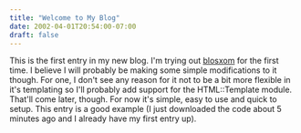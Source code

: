 ```yaml
---
title: "Welcome to My Blog"
date: 2002-04-01T20:54:00-07:00
draft: false
---
```

This is the first entry in my new blog. I'm trying out [blosxom](https://web.archive.org/web/20030803121737/http://www.oreillynet.com/~rael/lang/perl/blosxom) for the first time. I believe I will probably be making some simple modifications to it though. For one, I don't see any reason for it not to be a bit more flexible in it's templating so I'll probably add support for the HTML::Template module. That'll come later, though. For now it's simple, easy to use and quick to setup. This entry is a good example (I just downloaded the code about 5 minutes ago and I already have my first entry up).

